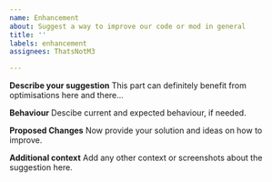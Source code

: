 ```yaml
---
name: Enhancement
about: Suggest a way to improve our code or mod in general
title: ''
labels: enhancement
assignees: ThatsNotM3

---
```


**Describe your suggestion**
This part can definitely benefit from optimisations here and there...

**Behaviour**
Descibe current and expected behaviour, if needed.

**Proposed Changes**
Now provide your solution and ideas on how to improve.

**Additional context**
Add any other context or screenshots about the suggestion here.
